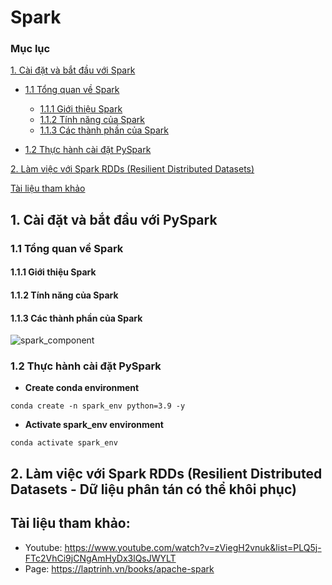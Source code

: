 # Spark

### Mục lục
[1. Cài đặt và bắt đầu với Spark](#install_pyspark)
  
  * [1.1 Tổng quan về Spark](#overview)
    
    * [1.1.1 Giới thiệu Spark](#introduction)
    * [1.1.2 Tính năng của Spark](#feature)
    * [1.1.3 Các thành phần của Spark](#component)
   
  * [1.2 Thực hành cài đặt PySpark](#practice_installation)
  
[2. Làm việc với Spark RDDs (Resilient Distributed Datasets)](#RDDs)

[Tài liệu tham khảo](#references)

<a name="install_pyspark"></a>
## 1. Cài đặt và bắt đầu với PySpark

<a name="overview"></a>
### 1.1 Tổng quan về Spark 

<a name="introduction"></a>
#### 1.1.1 Giới thiệu Spark 

<a name="feature"></a>
#### 1.1.2 Tính năng của Spark 

<a name="component"></a>
#### 1.1.3 Các thành phần của Spark 
![spark_component](https://user-images.githubusercontent.com/103992475/165901515-db2978f4-bb89-4c23-86f1-deb733408f8e.png)

<a name="practice_installation"></a>
### 1.2 Thực hành cài đặt PySpark
* **Create conda environment**
```
conda create -n spark_env python=3.9 -y
```
* **Activate spark_env environment**
```
conda activate spark_env
```
<a name="RDDs"></a>
## 2. Làm việc với Spark RDDs (Resilient Distributed Datasets - Dữ liệu phân tán có thể khôi phục)

<a name="references"></a>
## Tài liệu tham khảo:
* Youtube: https://www.youtube.com/watch?v=zViegH2vnuk&list=PLQ5j-FTc2VhCi9jCNgAmHyDx3lQsJWYLT
* Page: https://laptrinh.vn/books/apache-spark
